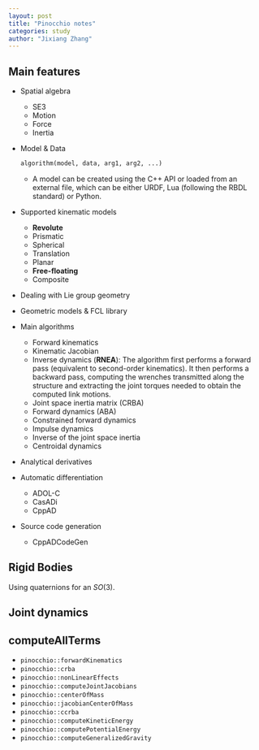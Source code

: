 ```yaml
---
layout: post
title: "Pinocchio notes"
categories: study
author: "Jixiang Zhang"
---
```



## Main features

* Spatial algebra
  * SE3
  * Motion
  * Force
  * Inertia
* Model & Data
  
  ```python
  algorithm(model, data, arg1, arg2, ...)
  ```

  * A model can be created using the C++ API or loaded from an external file, which can be either URDF, Lua (following the RBDL standard) or Python.

* Supported kinematic models
  * **Revolute**
  * Prismatic
  * Spherical
  * Translation
  * Planar
  * **Free-floating**
  * Composite
* Dealing with Lie group geometry
* Geometric models & FCL library
* Main algorithms
  * Forward kinematics
  * Kinematic Jacobian
  * Inverse dynamics (**RNEA**): The algorithm first performs a forward pass (equivalent to second-order kinematics). It then performs a backward pass, computing the wrenches transmitted along the structure and extracting the joint torques needed to obtain the computed link motions.
  * Joint space inertia matrix (CRBA)
  * Forward dynamics (ABA)
  * Constrained forward dynamics
  * Impulse dynamics
  * Inverse of the joint space inertia
  * Centroidal dynamics
* Analytical derivatives
* Automatic differentiation
  * ADOL-C
  * CasADi
  * CppAD
* Source code generation
  * CppADCodeGen

## Rigid Bodies

Using quaternions for an $SO(3)$.

## Joint dynamics

## computeAllTerms

* `pinocchio::forwardKinematics`
* `pinocchio::crba`
* `pinocchio::nonLinearEffects`
* `pinocchio::computeJointJacobians`
* `pinocchio::centerOfMass`
* `pinocchio::jacobianCenterOfMass`
* `pinocchio::ccrba`
* `pinocchio::computeKineticEnergy`
* `pinocchio::computePotentialEnergy`
* `pinocchio::computeGeneralizedGravity`
